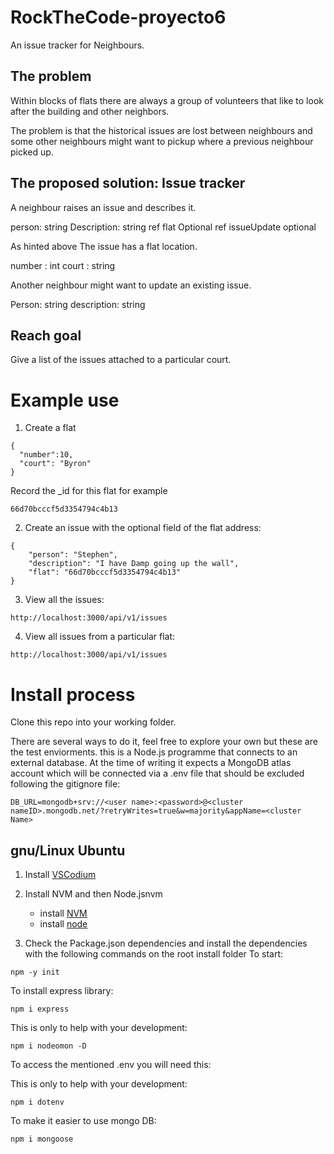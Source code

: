 # RockTheCode-proyecto6

An issue tracker for Neighbours.

## The problem

Within blocks of flats there are always a group of volunteers that like to look after the building and other neighbors.

The problem is that the historical issues are lost between neighbours and some other neighbours might want to pickup where a previous neighbour picked up.

## The proposed solution: Issue tracker

A neighbour raises an issue and describes it.

person: string
Description: string
ref flat Optional
ref issueUpdate optional

As hinted above The issue has a flat location.

number : int
court : string

Another neighbour might want to update an existing issue.

Person: string
description: string

## Reach goal

Give a list of the issues attached to a particular court.

# Example use

1. Create a flat

```
{
  "number":10,
  "court": "Byron"
}
```

Record the \_id for this flat for example

```
66d70bcccf5d3354794c4b13
```

2. Create an issue with the optional field of the flat address:

```
{
    "person": "Stephen",
    "description": "I have Damp going up the wall",
    "flat": "66d70bcccf5d3354794c4b13"
}
```

3. View all the issues:

```
http://localhost:3000/api/v1/issues
```

4. View all issues from a particular flat:

```
http://localhost:3000/api/v1/issues
```

# Install process

Clone this repo into your working folder.

There are several ways to do it, feel free to explore your own but these are the test enviorments.
this is a Node.js programme that connects to an external database.
At the time of writing it expects a MongoDB atlas account which will be connected via a .env file that should be excluded following the gitignore file:

```
DB_URL=mongodb+srv://<user name>:<password>@<cluster nameID>.mongodb.net/?retryWrites=true&w=majority&appName=<cluster Name>
```

## gnu/Linux Ubuntu

1. Install [VSCodium](https://github.com/VSCodium/vscodium?tab=readme-ov-file)
2. Install NVM and then Node.jsnvm

   - install [NVM](https://github.com/nvm-sh/nvm?tab=readme-ov-file#installing-and-updating)
   - install [node](https://nodejs.org/en/download/package-manager)

3. Check the Package.json dependencies and install the dependencies with the following commands on the root install folder
   To start:

```
npm -y init
```

To install express library:

```
npm i express
```

This is only to help with your development:

```
npm i nodeomon -D
```

To access the mentioned .env you will need this:

This is only to help with your development:

```
npm i dotenv
```

To make it easier to use mongo DB:

```
npm i mongoose
```
